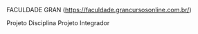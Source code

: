 FACULDADE GRAN (https://faculdade.grancursosonline.com.br/)


Projeto Disciplina Projeto Integrador
